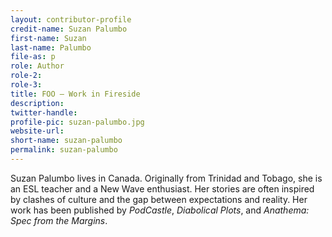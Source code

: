 ```yaml
---
layout: contributor-profile
credit-name: Suzan Palumbo
first-name: Suzan
last-name: Palumbo
file-as: p
role: Author
role-2:
role-3:
title: FOO — Work in Fireside
description: 
twitter-handle:
profile-pic: suzan-palumbo.jpg
website-url:
short-name: suzan-palumbo
permalink: suzan-palumbo
---
```

Suzan Palumbo lives in Canada. Originally from Trinidad and Tobago, she is an ESL teacher and a New Wave enthusiast. Her stories are often inspired by clashes of culture and the gap between expectations and reality. Her work has been published by _PodCastle_, _Diabolical Plots_, and _Anathema: Spec from the Margins_.
